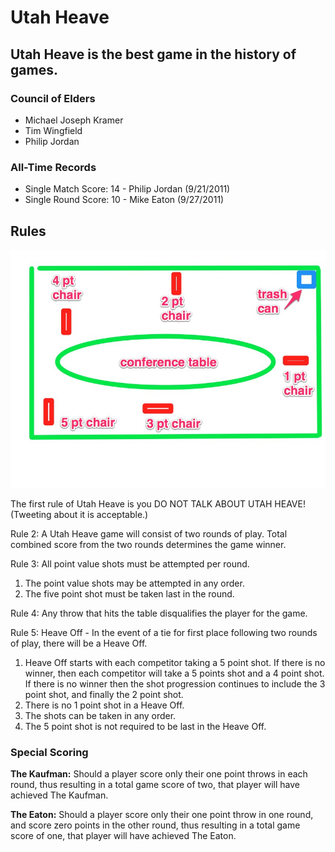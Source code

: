 # Utah Heave

## Utah Heave is the best game in the history of games.

### Council of Elders

- Michael Joseph Kramer
- Tim Wingfield
- Philip Jordan

### All-Time Records

- Single Match Score: 14 - Philip Jordan (9/21/2011)
- Single Round Score: 10 - Mike Eaton (9/27/2011)

## Rules

![Utah Heave Arena](http://github.com/MichaelJosephKramer/UtahHeave/raw/master/images/UtahHeave.jpg "Utah Heave Arena")

The first rule of Utah Heave is you DO NOT TALK ABOUT UTAH HEAVE! (Tweeting about it is
acceptable.)

Rule 2: A Utah Heave game will consist of two rounds of play. Total combined score from
the two rounds determines the game winner.

Rule 3: All point value shots must be attempted per round.

1. The point value shots may be attempted in any order.
2. The five point shot must be taken last in the round.

Rule 4: Any throw that hits the table disqualifies the player for the game.

Rule 5: Heave Off - In the event of a tie for first place following two rounds of play, there will be a Heave Off.

1. Heave Off starts with each competitor taking a 5 point shot. If there is no
    winner, then each competitor will take a 5 points shot and a 4 point shot. If there
    is no winner then the shot progression continues to include the 3 point shot, and
    finally the 2 point shot.
2. There is no 1 point shot in a Heave Off.
3. The shots can be taken in any order.
4. The 5 point shot is not required to be last in the Heave Off.

### Special Scoring

**The Kaufman:** Should a player score only their one point throws in each round, thus
resulting in a total game score of two, that player will have achieved The Kaufman.

**The Eaton:** Should a player score only their one point throw in one round, and
score zero points in the other round, thus resulting in a total game score of one, that
player will have achieved The Eaton.
